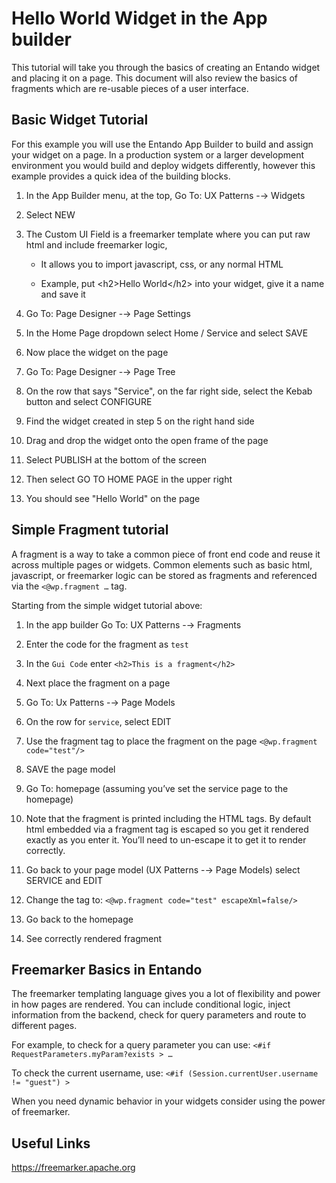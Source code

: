 # Hello World Widget in the App builder

This tutorial will take you through the basics of creating an Entando
widget and placing it on a page. This document will also review the
basics of fragments which are re-usable pieces of a user interface.

## Basic Widget Tutorial

For this example you will use the Entando App Builder to build and
assign your widget on a page. In a production system or a larger
development environment you would build and deploy widgets differently,
however this example provides a quick idea of the building blocks.

1.  In the App Builder menu, at the top, Go To: UX Patterns -→ Widgets

2.  Select NEW

3.  The Custom UI Field is a freemarker template where you can put raw
    html and include freemarker logic,

    -   It allows you to import javascript, css, or any normal HTML

    -   Example, put \<h2\>Hello World\</h2\> into your widget, give it
        a name and save it

4.  Go To: Page Designer -→ Page Settings

5.  In the Home Page dropdown select Home / Service and select SAVE

6.  Now place the widget on the page

7.  Go To: Page Designer -→ Page Tree

8.  On the row that says "Service", on the far right side, select the
    Kebab button and select CONFIGURE

9.  Find the widget created in step 5 on the right hand side

10. Drag and drop the widget onto the open frame of the page

11. Select PUBLISH at the bottom of the screen

12. Then select GO TO HOME PAGE in the upper right

13. You should see "Hello World" on the page

## Simple Fragment tutorial

A fragment is a way to take a common piece of front end code and reuse
it across multiple pages or widgets. Common elements such as basic html,
javascript, or freemarker logic can be stored as fragments and
referenced via the `<@wp.fragment …​` tag.

Starting from the simple widget tutorial above:

1.  In the app builder Go To: UX Patterns -→ Fragments

2.  Enter the code for the fragment as `test`

3.  In the `Gui Code` enter `<h2>This is a fragment</h2>`

4.  Next place the fragment on a page

5.  Go To: Ux Patterns -→ Page Models

6.  On the row for `service`, select EDIT

7.  Use the fragment tag to place the fragment on the page
    `<@wp.fragment code="test"/>`

8.  SAVE the page model

9.  Go To: homepage (assuming you’ve set the service page to the
    homepage)

10. Note that the fragment is printed including the HTML tags. By
    default html embedded via a fragment tag is escaped so you get it
    rendered exactly as you enter it. You’ll need to un-escape it to get
    it to render correctly.

11. Go back to your page model (UX Patterns -→ Page Models) select
    SERVICE and EDIT

12. Change the tag to: `<@wp.fragment code="test" escapeXml=false/>`

13. Go back to the homepage

14. See correctly rendered fragment

## Freemarker Basics in Entando

The freemarker templating language gives you a lot of flexibility and
power in how pages are rendered. You can include conditional logic,
inject information from the backend, check for query parameters and
route to different pages.

For example, to check for a query parameter you can use:
`<#if RequestParameters.myParam?exists > …​`

To check the current username, use:
`<#if (Session.currentUser.username != "guest") >`

When you need dynamic behavior in your widgets consider using the power
of freemarker.

## Useful Links

<https://freemarker.apache.org>
